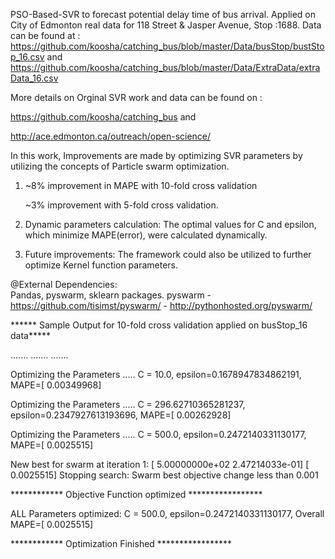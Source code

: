 PSO-Based-SVR to forecast potential delay time of bus arrival. Applied on City of Edmonton real data for 118 Street & Jasper Avenue, Stop :1688. Data can be found at : 
https://github.com/koosha/catching_bus/blob/master/Data/busStop/bustStop_16.csv and 
https://github.com/koosha/catching_bus/blob/master/Data/ExtraData/extraData_16.csv

More details on Orginal SVR work and data can be found on : 

https://github.com/koosha/catching_bus and 

http://ace.edmonton.ca/outreach/open-science/

In this work, 
Improvements are made by  optimizing SVR parameters by utilizing the concepts of Particle swarm optimization. 

1. ~8% improvement in MAPE with 10-fold cross validation 

   ~3% improvement with 5-fold cross validation. 
   
2. Dynamic parameters calculation: The optimal values for C and epsilon, which minimize MAPE(error), were calculated dynamically. 

3. Future improvements: The framework could also be utilized to further optimize Kernel function parameters. 



@External Dependencies:  
Pandas, pyswarm, sklearn packages.
pyswarm - https://github.com/tisimst/pyswarm/
        - http://pythonhosted.org/pyswarm/




****** Sample Output for 10-fold cross validation applied on busStop_16 data*****

 .......
 .......
 .......
 
Optimizing the Parameters ..... C = 10.0, epsilon=0.1678947834862191, MAPE=[ 0.00349968]

Optimizing the Parameters ..... C = 296.62710365281237, epsilon=0.2347927613193696, MAPE=[ 0.00262928]

Optimizing the Parameters ..... C = 500.0, epsilon=0.2472140331130177, MAPE=[ 0.0025515]

New best for swarm at iteration 1: [  5.00000000e+02   2.47214033e-01] [ 0.0025515]
Stopping search: Swarm best objective change less than 0.001

 
************ Objective Function optimized *****************

ALL Parameters optimized: C = 500.0, epsilon=0.2472140331130177, Overall MAPE=[ 0.0025515]

************  Optimization Finished *****************

